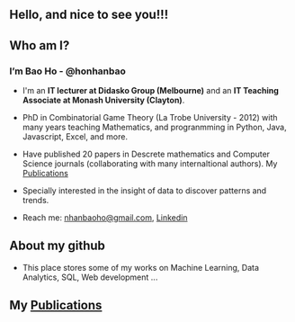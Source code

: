 
<h2>Hello, and nice to see you!!!</h2>

<h2>Who am I?</h2>
<div>
 <h3>I’m Bao Ho - @honhanbao</h3>
  
 - I'm an <b>IT lecturer at Didasko Group (Melbourne)</b> and an <b>IT Teaching Associate at Monash University (Clayton)</b>.
  
 - PhD in Combinatorial Game Theory (La Trobe University - 2012) with many years teaching Mathematics, and progranmming in Python, Java, Javascript, Excel, and more.
  
 - Have published 20 papers in Descrete mathematics and Computer Science journals (collaborating with many internaltional authors). My <a href="https://www.linkedin.com/in/baonhanho/details/publications/">Publications</a>
 
 - Specially interested in the insight of data to discover patterns and trends.
 
 
 - Reach me: nhanbaoho@gmail.com,  <a href="www.linkedin.com/in/baonhanho">Linkedin</a>  
 </div>
 
 <h2>About my github</h2>
 
 - This place stores some of my works on Machine Learning, Data Analytics, SQL, Web development ...
 
<!--  <h2>Technical skills:</h2>
 - Python, Java, SQL, Excel VBA
 
 - NumPy, Pansda, Seaborn, Mathplotlib, Scikit-Learn

 - JavaScript, CSS, HTML, C#, ASP.NET
 
 - Microsoft SQL Server, JDBC  -->

 
 <h2>  My <a href="https://www.linkedin.com/in/baonhanho/details/publications/">Publications</a></h2>



<!---
honhanbao/honhanbao is a ✨ special ✨ repository because its `README.md` (this file) appears on your GitHub profile.
You can click the Preview link to take a look at your changes.
--->
